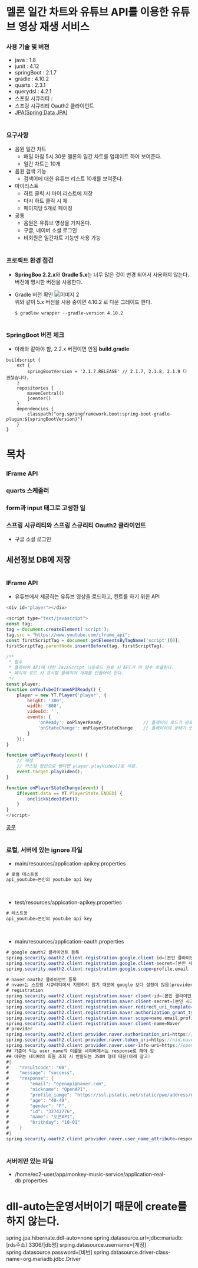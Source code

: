 # 멜론 일간 차트와 유튜브 API를 이용한 유튜브 영상 재생 서비스

### 사용 기술 및 버젼
- java : 1.8
- junit : 4.12
- springBoot : 2.1.7
- gradle : 4.10.2
- quarts : 2.3.1
- querydsl : 4.2.1
- 스프링 시큐리티 :
- 스프링 시큐리티 Oauth2 클라이언트
- [JPA(Spring Data JPA)]()

#

### 요구사항
- 음원 일간 차트
  - 매일 아침 5시 30분 멜론의 일간 차트를 업데이트 하여 보여준다.
  - 일간 차트는 10개
- 음원 검색 기능
  - 검색어에 대한 유튜브 리스트 10개를 보여준다.
- 마이리스트
  - 하트 클릭 시 마이 리스트에 저장
  - 다시 하트 클릭 시 제
  - 페이지당 5개로 페이징
- 공통
  - 음원은 유튜브 영상을 가져온다.
  - 구글, 네이버 소셜 로그인 
  - 비회원은 일간차트 기능만 사용 가능
 
#
 
### 프로젝트 환경 점검
- **SpringBoo 2.2.x**와 **Gradle 5.x**는 너무 많은 것이 변경 되어서 사용하지 않는다.  
  버전에 명시한 버전을 사용한다.
  
- Gradle 버전 확인
![이미지 2](https://user-images.githubusercontent.com/53487385/75084429-60a87f00-5563-11ea-9bd6-5a7822c0474a.png)  
위와 같이 5.x 버전을 사용 중이면 4.10.2 로 다운 그레이드 한다.  
  ```shell script
  $ gradlew wrapper --gradle-version 4.10.2
  ```

#

### SpringBoot 버전 체크  
- 아래와 같아야 함, 2.2.x 버전이면 안됨
**build.gradle**
```shell script
buildscript {
    ext {
        springBootVersion = '2.1.7.RELEASE' // 2.1.7, 2.1.8, 2.1.9 다 괜찮습니다.
    }
    repositories {
        mavenCentral()
        jcenter()
    }
    dependencies {
        classpath("org.springframework.boot:spring-boot-gradle-plugin:${springBootVersion}")
    }
}
```

#  
  
# 목차
### IFrame API
### quarts 스케줄러
### form과 input 태그로 고생한 일
### 스프링 시큐리티와 스프링 스큐리티 Oauth2 클라이언트
- 구글 소셜 로그인
## 세션정보 DB에 저장

#

### IFrame API
- 유튜브에서 제공하는 유튜브 영상을 로드하고, 컨트롤 하기 위한 API
```javascript
<div id="player"></div>

<script type="text/javascript">
const tag;
tag = document.createElement('script');
tag.src = "https://www.youtube.com/iframe_api";
const firstScriptTag = document.getElementsByTagName('script')[0];
firstScriptTag.parentNode.insertBefore(tag, firstScriptTag);

/**
 * 필수
 * 플레이어 API에 대한 JavaScript 다운로드 완료 시 API가 이 함수 호출한다.
 * 페이지 로드 시 표시할 플레이어 개체를 만들어야 한다.
 */
const player;
function onYouTubeIframeAPIReady() {
	player = new YT.Player('player', {
		height: '300',
		width: '800',
		videoId: '',
		events: {
			'onReady': onPlayerReady,               // 플레이어 로드가 완료되고 API 호출을 받을 준비가 될 때마다 실행
			'onStateChange': onPlayerStateChange    // 플레이어의 상태가 변경될 때마다 실행
		}
	});
}

function onPlayerReady(event) {
	// 재생
	// 커스텀 펑션으로 뺀다면 player.playVideo()로 사용.
	event.target.playVideo();
}

function onPlayerStateChange(event) {
	if(event.data == YT.PlayerState.ENDED) {
		onclickVideoIdSet();
	}
}
</script>
```
[공문](https://developers.google.com/youtube/iframe_api_reference?hl=ko)

#

### 로컬, 서버에 있는 ignore 파일
- main/resources/application-apikey.properties
```java
# 로컬 테스트용
api_youtube=본인의 youtube api key
```

<br/>

- test/resources/appication-apikey.properties
```java
# 테스트용
api_youtube=본인의 youtube api key
```

<br/>

- main/resources/application-oauth.properties
```java
# google oauth2 클라이언트 등록
spring.security.oauth2.client.registration.google.client-id=[본인 클라이언트 ID]
spring.security.oauth2.client.registration.google.client-secret=[본인 시크릿 ID]
spring.security.oauth2.client.registration.google.scope=profile,email

# naver oauth2 클라이언트 등록
# nvaer는 스프링 시큐리티에서 지원하지 않기 때문에 google 보다 설정이 많음(provider설정을 해주어야 함)
# registration
spring.security.oauth2.client.registration.naver.client-id=[본인 클라이언트 ID]
spring.security.oauth2.client.registration.naver.client-secret=[본인 시크릿 ID]
spring.security.oauth2.client.registration.naver.redirect_uri_template={baseUrl}/{action}/oauth2/code/{registrationId}
spring.security.oauth2.client.registration.naver.authorization_grant_type=authorization_code
spring.security.oauth2.client.registration.naver.scope=name,email,profile_image
spring.security.oauth2.client.registration.naver.client-name=Naver
# provider
spring.security.oauth2.client.provider.naver.authorization_uri=https://nid.naver.com/oauth2.0/authorize
spring.security.oauth2.client.provider.naver.token_uri=https://nid.naver.com/oauth2.0/token
spring.security.oauth2.client.provider.naver.user-info-uri=https://openapi.naver.com/v1/nid/me
## 기준이 되는 user_name의 이름을 네이버에서는 response로 해야 함
## 이유는 네이버의 회원 조회 시 반환되는 JSON 형태 때문(아래 참고)
#{
#    "resultcode": "00",
#    "message": "success",
#    "response": {
#        "email": "openapi@naver.com",
#        "nickname": "OpenAPI",
#        "profile_iamge": "https://ssl.pstatic.net/static/pwe/address/nodata_33x33.gif",
#        "age": "40-49",
#        "gender": "F",
#        "id": "32742776",
#        "name": "오픈API",
#        "brithday": "10-01"
#    }
#}
spring.security.oauth2.client.provider.naver.user_name_attribute=response
```

#

### 서버에만 있는 파일
- /home/ec2-user/app/monkey-music-service/application-real-db.properties
# dll-auto는운영서버이기 때문에 create를 하지 않는다.
spring.jpa.hibernate.ddl-auto=none
spring.datasource.url=jdbc:mariadb:[rds주소]:3306/[db명]
srping.datasource.username=[계정]
spring.datasource.password=[비번]
spring.datasource.driver-class-name=org.mariadb.jdbc.Driver
<br/>
